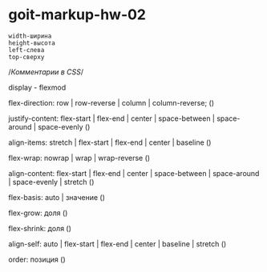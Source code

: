 # goit-markup-hw-02
  
    width-ширина
    height-высота
    left-слева
    top-сверху

/*Комментарии в CSS*/
<!--Комеентарии в HTML-->

display - flexmod

flex-direction: row | row-reverse | column | column-reverse; (<!--устанавливает направление главной оси-->)

justify-content: flex-start | flex-end | center | space-between | space-around | space-evenly (<!--Управляет позиционированием элементов на главной оси-->)

align-items: stretch | flex-start | flex-end | center | baseline (<!--Управляет расположением элементов вдоль поперечной оси-->)

flex-wrap: nowrap | wrap | wrap-reverse (<!--позвоялет превратить однострочный контейнер в многострочный-->)

align-content: flex-start | flex-end | center | space-between | space-around | space-evenly | stretch (<!--пвыравнивает элементы в каждой строке-->)

flex-basis: auto | значение (<!--Для flex-элементов это замена свойства width-->)

flex-grow: доля (<!--Определяет способность элемента, по необходимости, занимать больше места (расти) чем его начальный размер-->)

flex-shrink: доля (<!--Определяет способность элемента, по необходимости, занимать меньше места (сжиматься) чем его начальный размер-->)

align-self: auto | flex-start | flex-end | center | baseline | stretch (<!--Позволяет элементу изменить своё положение на поперечной оси, переопределив для себя значение свойства align-items от контейнера-->)

order: позиция (<!--можно визуально изменить порядок расположения элементов вдоль главной оси-->)